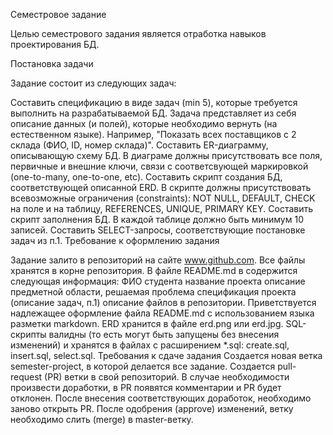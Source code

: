 Семестровое задание

Целью семестрового задания является отработка навыков проектирования БД.

Постановка задачи

Задание состоит из следующих задач:

Составить спецификацию в виде задач (min 5), которые требуется выполнить на разрабатываемой БД. Задача представляет из себя описание данных (и полей), которые необходимо вернуть (на естественном языке). Например, "Показать всех поставщиков с 2 склада (ФИО, ID, номер склада)".
Составить ER-диаграмму, описывающую схему БД. В диаграме должны присутствовать все поля, первичные и внешние ключи, связи с соответсвующей маркировкой (one-to-many, one-to-one, etc).
Составить скрипт создания БД, соответствующей описанной ERD. В скрипте должны присутствовать всевозможные ограничения (constraints): NOT NULL, DEFAULT, CHECK на поле и на таблицу, REFERENCES, UNIQUE, PRIMARY KEY.
Составить скрипт заполнения БД. В каждой таблице должно быть минимум 10 записей.
Составить SELECT-запросы, соответствующие постановке задач из п.1.
Требование к оформлению задания

Задание залито в репозиторий на сайте www.github.com.
Все файлы хранятся в корне репозитория.
В файле README.md в содержится следующая информация:
ФИО студента
название проекта
описание предметной области, решаемая проблема
спецификация проекта (описание задач, п.1)
описание файлов в репозитории.
Приветствуется надлежащее оформление файла README.md с использованием языка разметки markdown.
ERD хранится в файле erd.png или erd.jpg.
SQL-скрипты валидны (то есть могут быть запущены без внесения изменений) и хранятся в файлах с расширением *.sql: create.sql, insert.sql, select.sql.
Требования к сдаче задания
Создается новая ветка semester-project, в которой делается все задание.
Создается pull-request (PR) ветки в свой репозиторий.
В случае необходимости произвести доработки, в PR появятся комментарии и PR будет отклонен.
После внесения соответствующих доработок, необходимо заново открыть PR.
После одобрения (approve) изменений, ветку необходимо слить (merge) в master-ветку.